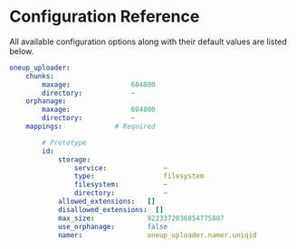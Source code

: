 Configuration Reference
=======================

All available configuration options along with their default values are listed below.

``` yaml
oneup_uploader:
    chunks:
        maxage:               604800
        directory:            ~
    orphanage:
        maxage:               604800
        directory:            ~
    mappings:             # Required

        # Prototype
        id:
            storage:
                service:              ~
                type:                 filesystem
                filesystem:           ~
                directory:            ~
            allowed_extensions:   []
            disallowed_extensions:  []
            max_size:             9223372036854775807
            use_orphanage:        false
            namer:                oneup_uploader.namer.uniqid
```
